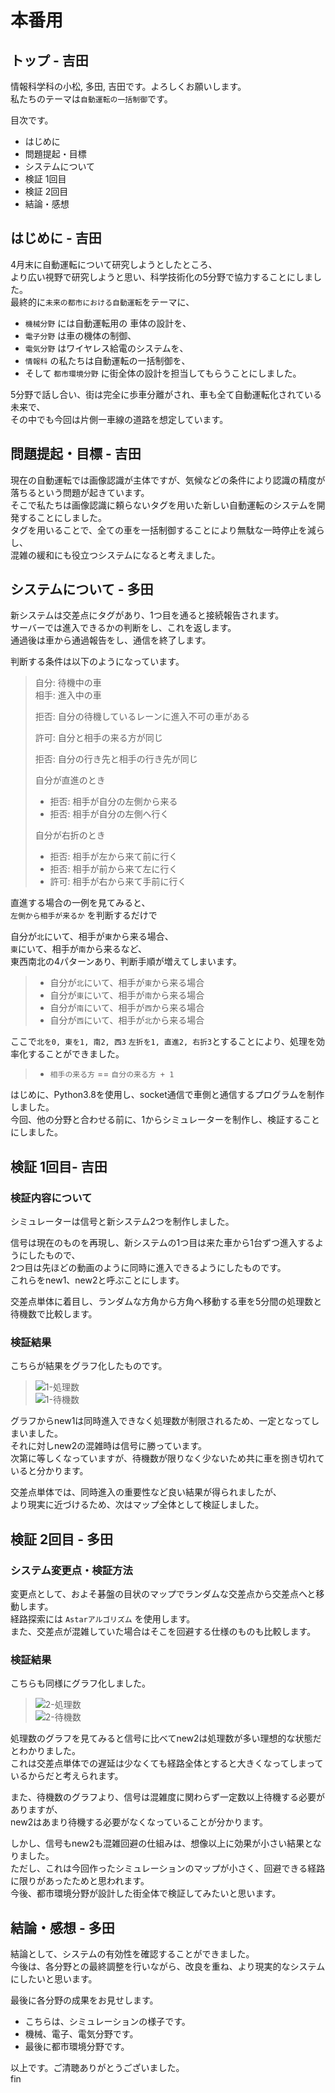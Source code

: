 # 本番用

## トップ - 吉田
情報科学科の小松, 多田, 吉田です。よろしくお願いします。  
私たちのテーマは`自動運転の一括制御`です。

目次です。  
- はじめに
- 問題提起・目標
- システムについて
- 検証 1回目
- 検証 2回目
- 結論・感想


## はじめに - 吉田
4月末に自動運転について研究しようとしたところ、  
より広い視野で研究しようと思い、科学技術化の5分野で協力することにしました。  
最終的に`未来の都市における自動運転`をテーマに、  
- `機械分野` には自動運転用の 車体の設計を、
- `電子分野` は車の機体の制御、
- `電気分野` はワイヤレス給電のシステムを、
- `情報科` の私たちは自動運転の一括制御を、
- そして `都市環境分野` に街全体の設計を担当してもらうことにしました。  

5分野で話し合い、街は完全に歩車分離がされ、車も全て自動運転化されている未来で、  
その中でも今回は片側一車線の道路を想定しています。  


## 問題提起・目標 - 吉田
現在の自動運転では画像認識が主体ですが、気候などの条件により認識の精度が落ちるという問題が起きています。  
そこで私たちは画像認識に頼らないタグを用いた新しい自動運転のシステムを開発することにしました。  
タグを用いることで、全ての車を一括制御することにより無駄な一時停止を減らし、  
混雑の緩和にも役立つシステムになると考えました。


## システムについて - 多田
新システムは交差点にタグがあり、1つ目を通ると接続報告されます。  
サーバーでは進入できるかの判断をし、これを返します。  
通過後は車から通過報告をし、通信を終了します。  

判断する条件は以下のようになっています。  
> 自分: 待機中の車  
> 相手: 進入中の車  
> 
> 拒否: 自分の待機しているレーンに進入不可の車がある  
> 
> 許可: 自分と相手の来る方が同じ  
> 
> 拒否: 自分の行き先と相手の行き先が同じ  
>  
> 自分が直進のとき
> - 拒否: 相手が自分の左側から来る  
> - 拒否: 相手が自分の左側へ行く  
> 
> 自分が右折のとき
> - 拒否: 相手が左から来て前に行く
> - 拒否: 相手が前から来て左に行く
> - 許可: 相手が右から来て手前に行く

直進する場合の一例を見てみると、  
`左側から相手が来るか` を判断するだけで  

自分が`北`にいて、相手が`東`から来る場合、  
`東`にいて、相手が`南`から来るなど、  
東西南北の4パターンあり、判断手順が増えてしまいます。  

> - 自分が`北`にいて、相手が`東`から来る場合
> - 自分が`東`にいて、相手が`南`から来る場合
> - 自分が`南`にいて、相手が`西`から来る場合
> - 自分が`西`にいて、相手が`北`から来る場合

ここで`北を0, 東を1, 南2, 西3` `左折を1, 直進2, 右折3`とすることにより、処理を効率化することができました。  
> - `相手の来る方` == `自分の来る方 + 1`  

はじめに、Python3.8を使用し、socket通信で車側と通信するプログラムを制作しました。  
今回、他の分野と合わせる前に、1からシミュレーターを制作し、検証することにしました。  


## 検証 1回目- 吉田
### 検証内容について
シミュレーターは信号と新システム2つを制作しました。  

信号は現在のものを再現し、新システムの1つ目は来た車から1台ずつ進入するようにしたもので、  
2つ目は先ほどの動画のように同時に進入できるようにしたものです。  
これらをnew1、new2と呼ぶことにします。  

交差点単体に着目し、ランダムな方角から方角へ移動する車を5分間の処理数と待機数で比較します。  


### 検証結果
こちらが結果をグラフ化したものです。  
> ![1-処理数](https://docs.google.com/spreadsheets/d/e/2PACX-1vSDcloY71481hB0FpkomezlnNjGZpPEFegFVnGm2JX5h_pkD8_AO-UcSNwicodauZi7aXvQntKbFgBz/pubchart?oid=1751094130&format=image)  
> ![1-待機数](https://docs.google.com/spreadsheets/d/e/2PACX-1vSDcloY71481hB0FpkomezlnNjGZpPEFegFVnGm2JX5h_pkD8_AO-UcSNwicodauZi7aXvQntKbFgBz/pubchart?oid=1814756461&format=image)  

グラフからnew1は同時進入できなく処理数が制限されるため、一定となってしまいました。  
それに対しnew2の混雑時は信号に勝っています。  
次第に等しくなっていますが、待機数が限りなく少ないため共に車を捌き切れていると分かります。  

交差点単体では、同時進入の重要性など良い結果が得られましたが、  
より現実に近づけるため、次はマップ全体として検証しました。  


## 検証 2回目 - 多田
### システム変更点・検証方法
変更点として、およそ碁盤の目状のマップでランダムな交差点から交差点へと移動します。  
経路探索には `Astarアルゴリズム` を使用します。     
また、交差点が混雑していた場合はそこを回避する仕様のものも比較します。  


### 検証結果
こちらも同様にグラフ化しました。  

> ![2-処理数](https://docs.google.com/spreadsheets/d/e/2PACX-1vSDcloY71481hB0FpkomezlnNjGZpPEFegFVnGm2JX5h_pkD8_AO-UcSNwicodauZi7aXvQntKbFgBz/pubchart?oid=522272234&format=image)  
> ![2-待機数](https://docs.google.com/spreadsheets/d/e/2PACX-1vSDcloY71481hB0FpkomezlnNjGZpPEFegFVnGm2JX5h_pkD8_AO-UcSNwicodauZi7aXvQntKbFgBz/pubchart?oid=1762092698&format=image)  

処理数のグラフを見てみると信号に比べてnew2は処理数が多い理想的な状態だとわかりました。  
これは交差点単体での遅延は少なくても経路全体とすると大きくなってしまっているからだと考えられます。  

また、待機数のグラフより、信号は混雑度に関わらず一定数以上待機する必要がありますが、  
new2はあまり待機する必要がなくなっていることが分かります。  

しかし、信号もnew2も混雑回避の仕組みは、想像以上に効果が小さい結果となりました。  
ただし、これは今回作ったシミュレーションのマップが小さく、回避できる経路に限りがあったためと思われます。  
今後、都市環境分野が設計した街全体で検証してみたいと思います。  


## 結論・感想 - 多田
結論として、システムの有効性を確認することができました。  
今後は、各分野との最終調整を行いながら、改良を重ね、より現実的なシステムにしたいと思います。  

最後に各分野の成果をお見せします。  
- こちらは、シミュレーションの様子です。  
- 機械、電子、電気分野です。  
- 最後に都市環境分野です。  

以上です。ご清聴ありがとうございました。  
fin
